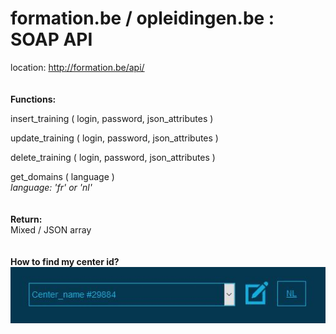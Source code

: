 <h1>formation.be / opleidingen.be : SOAP API</h1>


location: http://formation.be/api/
<br>
<br>
<br>
<b>Functions:</b>

insert_training ( login, password, json_attributes )

update_training ( login, password, json_attributes )

delete_training ( login, password, json_attributes )

get_domains ( language )<br>
<i>language: 'fr' or 'nl'</i>
<br>
<br>
<br>
<b>Return:</b><br>
Mixed / JSON array
<br>
<br>
<br>
<b>How to find my center id?</b><br>
<img src="how-to-find-my-center-id.jpg" />
